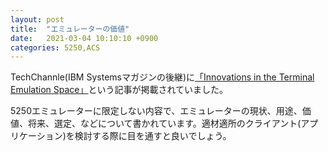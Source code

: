 ```yaml
---
layout: post
title:  "エミュレーターの価値"
date:   2021-03-04 10:10:10 +0900
categories: 5250,ACS
---
```

TechChannle(IBM Systemsマガジンの後継)に[「Innovations in the Terminal Emulation Space」](https://techchannel.com/Enterprise/02/2021/terminal-emulation-space)という記事が掲載されていました。

5250エミュレーターに限定しない内容で、エミュレーターの現状、用途、価値、将来、選定、などについて書かれています。適材適所のクライアント(アプリケーション)を検討する際に目を通すと良いでしょう。
